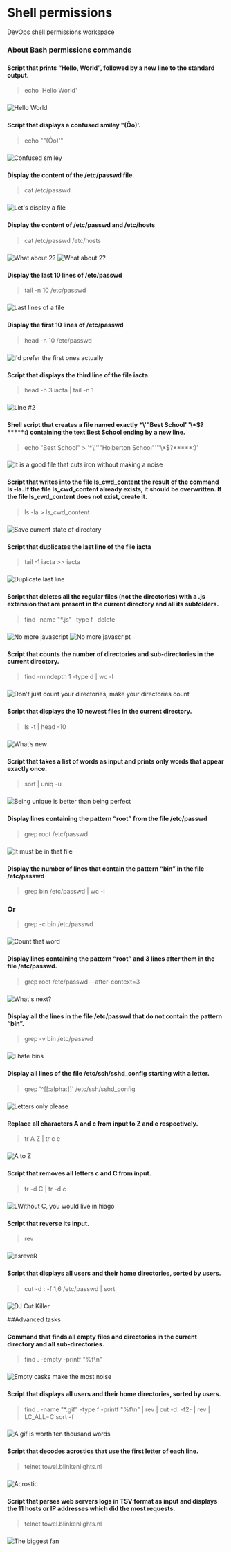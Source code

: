 
# Shell permissions
DevOps shell permissions workspace

### About Bash permissions commands
### 

### 
#### Script that prints “Hello, World”, followed by a new line to the standard output.
> echo 'Hello World'

###
![Hello World](https://github.com/Cocorine/alx-system_engineering-devops/blob/main/resources/redirections/0-hello_world.png)

### 
#### Script that displays a confused smiley "(Ôo)'.
> echo "\"(Ôo)'"
###
![Confused smiley](https://github.com/Cocorine/alx-system_engineering-devops/blob/main/resources/redirections/1-confused_smiley.png)

### 
#### Display the content of the /etc/passwd file.
> cat /etc/passwd
###
![Let's display a file](https://github.com/Cocorine/alx-system_engineering-devops/blob/main/resources/redirections/2-hellofile.png)

### 
#### Display the content of /etc/passwd and /etc/hosts
> cat /etc/passwd /etc/hosts
###
![What about 2?](https://github.com/Cocorine/alx-system_engineering-devops/blob/main/resources/redirections/3-twofiles1.png)
![What about 2?](https://github.com/Cocorine/alx-system_engineering-devops/blob/main/resources/redirections/3-twofiles.png)

### 
#### Display the last 10 lines of /etc/passwd
> tail -n 10 /etc/passwd
###
![Last lines of a file](https://github.com/Cocorine/alx-system_engineering-devops/blob/main/resources/redirections/4-lastlines.png)

### 
#### Display the first 10 lines of /etc/passwd
> head -n 10 /etc/passwd
###
![I'd prefer the first ones actually](https://github.com/Cocorine/alx-system_engineering-devops/blob/main/resources/redirections/5-firstlines.png)

###
#### Script that displays the third line of the file iacta.
> head -n 3 iacta | tail -n 1
###
![Line #2](https://github.com/Cocorine/alx-system_engineering-devops/blob/main/resources/redirections/6-third_line.png)

###
#### Shell script that creates a file named exactly \*\\'"Best School"\'\\*$\?\*\*\*\*\*:) containing the text Best School ending by a new line.
> echo "Best School" > '\*\\'\''"Holberton School"\'\''\\*$\?\*\*\*\*\*:)'
###
![It is a good file that cuts iron without making a noise](https://github.com/Cocorine/alx-system_engineering-devops/blob/main/resources/redirections/7-file.png)

###
#### Script that writes into the file ls_cwd_content the result of the command ls -la. If the file ls_cwd_content already exists, it should be overwritten. If the file ls_cwd_content does not exist, create it.
> ls -la > ls_cwd_content
###
![Save current state of directory](https://github.com/Cocorine/alx-system_engineering-devops/blob/main/resources/redirections/8-cwd_state.png)

###
#### Script that duplicates the last line of the file iacta
> tail -1 iacta >> iacta
###
![Duplicate last line](https://github.com/Cocorine/alx-system_engineering-devops/blob/main/resources/redirections/9-duplicate_last_line.png)

###
#### Script that deletes all the regular files (not the directories) with a .js extension that are present in the current directory and all its subfolders.
> find -name "*.js" -type f -delete
###
![No more javascript](https://github.com/Cocorine/alx-system_engineering-devops/blob/main/resources/redirections/10-no_more_js1.png)
![No more javascript](https://github.com/Cocorine/alx-system_engineering-devops/blob/main/resources/redirections/10-no_more_js2.png)

###
#### Script that counts the number of directories and sub-directories in the current directory.
> find -mindepth 1 -type d | wc -l
###
![Don't just count your directories, make your directories count](https://github.com/Cocorine/alx-system_engineering-devops/blob/main/resources/redirections/11-directories.png)

###
#### Script that displays the 10 newest files in the current directory.
> ls -t | head -10
###
![What’s new](https://github.com/Cocorine/alx-system_engineering-devops/blob/main/resources/redirections/12-newest_files.png)

###
#### Script that takes a list of words as input and prints only words that appear exactly once.
> sort | uniq -u
###
![Being unique is better than being perfect](https://github.com/Cocorine/alx-system_engineering-devops/blob/main/resources/redirections/13-unique.png)

###
#### Display lines containing the pattern “root” from the file /etc/passwd
> grep root /etc/passwd
###
![It must be in that file](https://github.com/Cocorine/alx-system_engineering-devops/blob/main/resources/redirections/14-findthatword.png)

### 
#### Display the number of lines that contain the pattern “bin” in the file /etc/passwd
> grep bin /etc/passwd | wc -l
### Or
> grep -c bin /etc/passwd
###
![Count that word](https://github.com/Cocorine/alx-system_engineering-devops/blob/main/resources/redirections/15-countthatword.png)

### 
#### Display lines containing the pattern “root” and 3 lines after them in the file /etc/passwd.
> grep root /etc/passwd --after-context=3
###
![What's next?](https://github.com/Cocorine/alx-system_engineering-devops/blob/main/resources/redirections/16-whatsnext.png)

### 
#### Display all the lines in the file /etc/passwd that do not contain the pattern “bin”.
> grep -v bin /etc/passwd
###
![I hate bins](https://github.com/Cocorine/alx-system_engineering-devops/blob/main/resources/redirections/17-hidethisword.png)

### 
#### Display all lines of the file /etc/ssh/sshd_config starting with a letter.
> grep '^[[:alpha:]]' /etc/ssh/sshd_config
###
![Letters only please](https://github.com/Cocorine/alx-system_engineering-devops/blob/main/resources/redirections/18-letteronly.png)

### 
#### Replace all characters A and c from input to Z and e respectively.
> tr A Z | tr c e
###
![A to Z](https://github.com/Cocorine/alx-system_engineering-devops/blob/main/resources/redirections/19-AZ.png)

### 
#### Script that removes all letters c and C from input.
> tr -d C | tr -d c
###
![LWithout C, you would live in hiago](https://github.com/Cocorine/alx-system_engineering-devops/blob/main/resources/redirections/20-hiago.png)

### 
#### Script that reverse its input.
> rev
###
![esreveR](https://github.com/Cocorine/alx-system_engineering-devops/blob/main/resources/redirections/21-reverse.png)

### 
#### Script that displays all users and their home directories, sorted by users.
> cut -d : -f 1,6 /etc/passwd | sort
###
![DJ Cut Killer](https://github.com/Cocorine/alx-system_engineering-devops/blob/main/resources/redirections/22-users_and_homes.png)

##Advanced tasks

### 
#### Command that finds all empty files and directories in the current directory and all sub-directories.
> find . -empty -printf "%f\n"
###
![Empty casks make the most noise](https://github.com/Cocorine/alx-system_engineering-devops/blob/main/resources/redirections/100-empty_casks.png)

### 
#### Script that displays all users and their home directories, sorted by users.
> find . -name "*.gif" -type f -printf "%f\n" | rev | cut -d. -f2- | rev | LC_ALL=C sort -f
###
![A gif is worth ten thousand words](https://github.com/Cocorine/alx-system_engineering-devops/blob/main/resources/redirections/101-gifs.png)

### 
#### Script that decodes acrostics that use the first letter of each line.
> telnet towel.blinkenlights.nl
###
![Acrostic](https://github.com/Cocorine/alx-system_engineering-devops/blob/main/resources/redirections/102-acrostic.png)

### 
#### Script that parses web servers logs in TSV format as input and displays the 11 hosts or IP addresses which did the most requests.
> telnet towel.blinkenlights.nl
###
![The biggest fan](https://github.com/Cocorine/alx-system_engineering-devops/blob/main/resources/redirections/103-the_biggest_fan.png)
